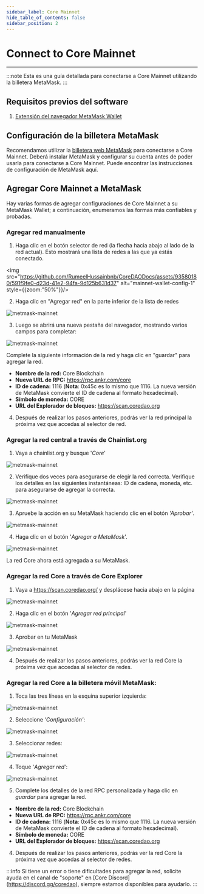 ```yaml
---
sidebar_label: Core Mainnet
hide_table_of_contents: false
sidebar_position: 2
---
```


# Connect to Core Mainnet

---

:::note
Esta es una guía detallada para conectarse a Core Mainnet utilizando la billetera MetaMask.
:::

## Requisitos previos del software

1. [Extensión del navegador MetaMask Wallet](https://metamask.io/)

## Configuración de la billetera MetaMask

Recomendamos utilizar la [billetera web MetaMask](https://metamask.io/) para conectarse a Core Mainnet. Deberá instalar MetaMask y configurar su cuenta antes de poder usarla para conectarse a Core Mainnet. Puede encontrar las instrucciones de configuración de MetaMask aquí.

## Agregar Core Mainnet a MetaMask

Hay varias formas de agregar configuraciones de Core Mainnet a su MetaMask Wallet; a continuación, enumeramos las formas más confiables y probadas.

### Agregar red manualmente

1. Haga clic en el botón selector de red (la flecha hacia abajo al lado de la red actual). Esto mostrará una lista de redes a las que ya estás conectado.

<img src="https://github.com/RumeelHussainbnb/CoreDAODocs/assets/93580180/591f9fe0-d23d-41e2-94fa-9d125b631d37" alt="mainnet-wallet-config-1" style={{zoom:"50%"}}/>

2. Haga clic en "Agregar red" en la parte inferior de la lista de redes

![metmask-mainnet](../../static/img/miannet-wallet-config/mainnet-wallet-config-2.webp)

3. Luego se abrirá una nueva pestaña del navegador, mostrando varios campos para completar:

![metmask-mainnet](../../static/img/miannet-wallet-config/mainnet-wallet-config-2.webp)

Complete la siguiente información de la red y haga clic en "guardar" para agregar la red.

- **Nombre de la red:** Core Blockchain
- **Nueva URL de RPC:** https://rpc.ankr.com/core
- **ID de cadena:** 1116 (**Nota**: 0x45c es lo mismo que 1116. La nueva versión de MetaMask convierte el ID de cadena al formato hexadecimal).
- **Símbolo de moneda:** CORE
- **URL del Explorador de bloques:** https://scan.coredao.org

4. Después de realizar los pasos anteriores, podrás ver la red principal la próxima vez que accedas al selector de red.

### Agregar la red central a través de Chainlist.org

1. Vaya a chainlist.org y busque '_Core_'

![metmask-mainnet](../../static/img/miannet-wallet-config/mainnet-wallet-config-4.webp)

2. Verifique dos veces para asegurarse de elegir la red correcta. Verifique los detalles en las siguientes instantáneas: ID de cadena, moneda, etc. para asegurarse de agregar la correcta.

![metmask-mainnet](../../static/img/miannet-wallet-config/mainnet-wallet-config-6.webp)

3. Apruebe la acción en su MetaMask haciendo clic en el botón _'Aprobar'_.

![metmask-mainnet](../../static/img/miannet-wallet-config/mainnet-wallet-config-6.webp)

4. Haga clic en el botón '_Agregar a MetaMask_'.

![metmask-mainnet](../../static/img/miannet-wallet-config/mainnet-wallet-config-8.webp)

La red Core ahora está agregada a su MetaMask.

### Agregar la red Core a través de Core Explorer

1. Vaya a https://scan.coredao.org/ y desplácese hacia abajo en la página

![metmask-mainnet](../../static/img/miannet-wallet-config/mainnet-wallet-config-9.webp)

2. Haga clic en el botón '_Agregar red principal_'

![metmask-mainnet](../../static/img/miannet-wallet-config/mainnet-wallet-config-10.webp)

3. Aprobar en tu MetaMask

![metmask-mainnet](../../static/img/miannet-wallet-config/mainnet-wallet-config-11.webp)

4. Después de realizar los pasos anteriores, podrás ver la red Core la próxima vez que accedas al selector de redes.

### Agregar la red Core a la billetera móvil MetaMask:

1. Toca las tres líneas en la esquina superior izquierda:

![metmask-mainnet](../../static/img/miannet-wallet-config/mainnet-wallet-config-12.webp)

2. Seleccione _'Configuración'_:

![metmask-mainnet](../../static/img/miannet-wallet-config/mainnet-wallet-config-13.webp)

3. Seleccionar redes:

![metmask-mainnet](../../static/img/miannet-wallet-config/mainnet-wallet-config-14.webp)

4. Toque '_Agregar red_':

![metmask-mainnet](../../static/img/miannet-wallet-config/mainnet-wallet-config-14.webp)

5. Complete los detalles de la red RPC personalizada y haga clic en _guardar_ para agregar la red.

- **Nombre de la red:** Core Blockchain
- **Nueva URL de RPC:** https://rpc.ankr.com/core
- **ID de cadena:** 1116 (**Nota**: 0x45c es lo mismo que 1116. La nueva versión de MetaMask convierte el ID de cadena al formato hexadecimal).
- **Símbolo de moneda:** CORE
- **URL del Explorador de bloques:** https://scan.coredao.org

4. Después de realizar los pasos anteriores, podrás ver la red Core la próxima vez que accedas al selector de redes.

:::info
Si tiene un error o tiene dificultades para agregar la red, solicite ayuda en el canal de "soporte" en [Core Discord] (https://discord.gg/coredao), siempre estamos disponibles para ayudarlo.
:::

